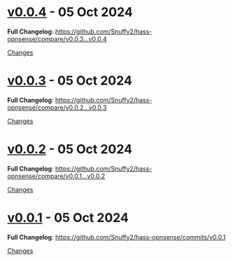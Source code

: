 <a name="v0.0.4"></a>
# [v0.0.4](https://github.com/Snuffy2/hass-opnsense/releases/tag/v0.0.4) - 05 Oct 2024

<!-- Release notes generated using configuration in .github/release.yml at main -->



**Full Changelog**: https://github.com/Snuffy2/hass-opnsense/compare/v0.0.3...v0.0.4

[Changes][v0.0.4]


<a name="v0.0.3"></a>
# [v0.0.3](https://github.com/Snuffy2/hass-opnsense/releases/tag/v0.0.3) - 05 Oct 2024

<!-- Release notes generated using configuration in .github/release.yml at main -->



**Full Changelog**: https://github.com/Snuffy2/hass-opnsense/compare/v0.0.2...v0.0.3

[Changes][v0.0.3]


<a name="v0.0.2"></a>
# [v0.0.2](https://github.com/Snuffy2/hass-opnsense/releases/tag/v0.0.2) - 05 Oct 2024

<!-- Release notes generated using configuration in .github/release.yml at main -->



**Full Changelog**: https://github.com/Snuffy2/hass-opnsense/compare/v0.0.1...v0.0.2

[Changes][v0.0.2]


<a name="v0.0.1"></a>
# [v0.0.1](https://github.com/Snuffy2/hass-opnsense/releases/tag/v0.0.1) - 05 Oct 2024

<!-- Release notes generated using configuration in .github/release.yml at main -->



**Full Changelog**: https://github.com/Snuffy2/hass-opnsense/commits/v0.0.1

[Changes][v0.0.1]


[v0.0.4]: https://github.com/Snuffy2/hass-opnsense/compare/v0.0.3...v0.0.4
[v0.0.3]: https://github.com/Snuffy2/hass-opnsense/compare/v0.0.2...v0.0.3
[v0.0.2]: https://github.com/Snuffy2/hass-opnsense/compare/v0.0.1...v0.0.2
[v0.0.1]: https://github.com/Snuffy2/hass-opnsense/tree/v0.0.1

<!-- Generated by https://github.com/rhysd/changelog-from-release v3.7.2 -->
